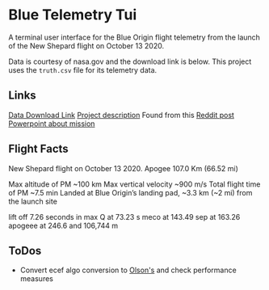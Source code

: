 # Blue Telemetry Tui

A terminal user interface for the Blue Origin flight telemetry from the launch of the New Shepard flight on October 13 2020.

Data is courtesy of nasa.gov and the download link is below. This project uses the `truth.csv` file for its telemetry data.

## Links

[Data Download Link](https://data.nasa.gov/Aerospace/Deorbit-Descent-and-Landing-Flight-1-DDL-F1-/vicw-ivgd/about_data)
[Project description](https://techport.nasa.gov/projects/116144)
Found from this [Reddit post](https://www.reddit.com/r/BlueOrigin/comments/oxcur7/nasa_has_published_data_that_was_recorded_during/)
[Powerpoint about mission](https://ntrs.nasa.gov/api/citations/20210021279/downloads/FY21%20GCD%20APR%20-%20Blue%20Origin%20DDL%20Tipping%20Point-20210914%20(2).pptx.pdf)

## Flight Facts

New Shepard flight on October 13 2020. Apogee 107.0 Km (66.52 mi)

Max altitude of PM ~100 km
Max vertical velocity ~900 m/s
Total flight time of PM ~7.5 min
Landed at Blue Origin’s landing pad, ~3.3 km (~2 mi) from the launch site

lift off 7.26 seconds in
max Q at 73.23 s
meco at 143.49
sep at 163.26
apogeee at 246.6 and 106,744 m

## ToDos

- Convert ecef algo conversion to [Olson's](https://github.com/planet36/ecef-geodetic/blob/main/olson_1996/olson_1996.c) and check performance measures
